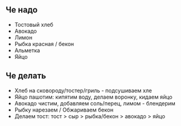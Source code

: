 ## Че надо

- Тостовый хлеб
- Авокадо
- Лимон
- Рыбка красная / бекон
- Альметка
- Яйцо

## Че делать

- Хлеб на сковороду/тостер/гриль - подсушиваем хле
- Яйцо пашотим: кипятим воду, делаем воронку, кидаем яйцо
- Авокадо чистим, добавляем соль/перец, лимом - блендерим
- Рыбку нарезаем / Обжариваем бекон
- Делаем тост: тост > сыр > рыбка/бекон > авокадо > яйцо